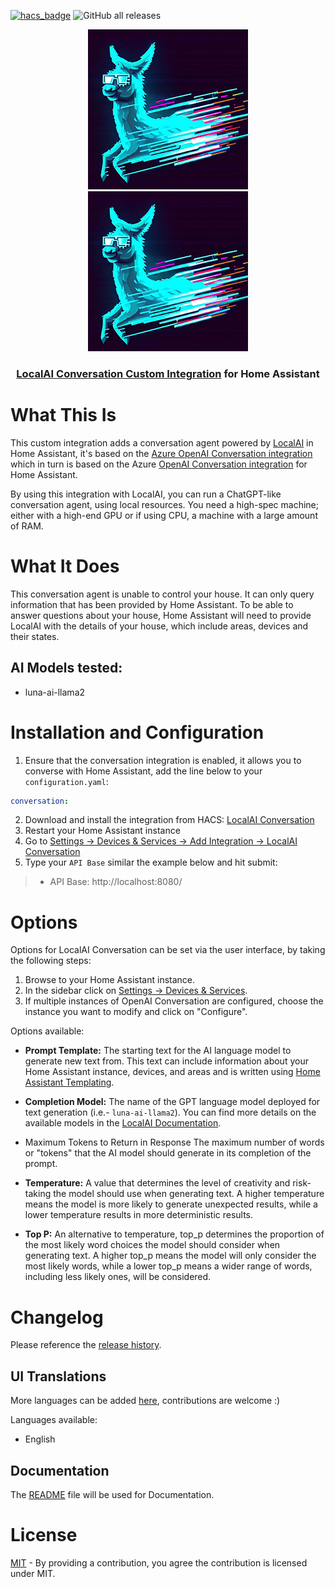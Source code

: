 [![hacs_badge](https://img.shields.io/badge/My_HACS-localai_conversation-41BDF5?logo=homeassistant&logoColor=white)](https://my.home-assistant.io/redirect/hacs_repository/?owner=spgoodman&repository=localai-ha&category=integration)
![GitHub all releases](https://img.shields.io/github/downloads/spgoodman/localai-ha/total?color=d9810f&label=Downloads&logo=GitHub)


<p align="center">
<img src="https://raw.githubusercontent.com/spgoodman/localai-ha/main/.attachments/icon.png#gh-light-mode-only">
<img src="https://raw.githubusercontent.com/spgoodman/localai-ha/main/.attachments/dark_icon.png#gh-dark-mode-only">
</p>

<h3 align="center">

[LocalAI Conversation Custom Integration](https://github.com/spgoodman/localai-ha) for Home Assistant
</h3>

# What This Is

This custom integration adds a conversation agent powered by [LocalAI](https://localai.io/) in Home Assistant, it's based on the [Azure OpenAI Conversation integration](https://github.com/joselcaguilar/azure-openai-ha) which in turn is based on the Azure [OpenAI Conversation integration](https://www.home-assistant.io/integrations/openai_conversation/) for Home Assistant.

By using this integration with LocalAI, you can run a ChatGPT-like conversation agent, using local resources. You need a high-spec machine; either with a high-end GPU or if using CPU, a machine with a large amount of RAM.

# What It Does

This conversation agent is unable to control your house. It can only query information that has been provided by Home Assistant. To be able to answer questions about your house, Home Assistant will need to provide LocalAI with the details of your house, which include areas, devices and their states.

## AI Models tested:

- luna-ai-llama2

# Installation and Configuration

1. Ensure that the conversation integration is enabled, it allows you to converse with Home Assistant, add the line below to your `configuration.yaml`:
```yaml
conversation:
```
2. Download and install the integration from HACS: [LocalAI Conversation](https://my.home-assistant.io/redirect/hacs_repository/?owner=spgoodman&repository=localai-ha&category=integration)
3. Restart your Home Assistant instance
4. Go to [Settings -> Devices & Services -> Add Integration -> LocalAI Conversation](https://my.home-assistant.io/redirect/config_flow_start/?domain=localai_conversation)
5. Type your `API Base` similar the example below and hit submit:
> - API Base: http://localhost:8080/ <br>

#  Options

Options for LocalAI Conversation can be set via the user interface, by taking the following steps:

1. Browse to your Home Assistant instance.
2. In the sidebar click on [Settings -> Devices & Services](https://my.home-assistant.io/redirect/integrations/).
3. If multiple instances of OpenAI Conversation are configured, choose the instance you want to modify and click on "Configure".

Options available:
- **Prompt Template:**
The starting text for the AI language model to generate new text from. This text can include information about your Home Assistant instance, devices, and areas and is written using [Home Assistant Templating](https://www.home-assistant.io/docs/configuration/templating).

- **Completion Model:** The name of the GPT language model deployed for text generation (i.e.- `luna-ai-llama2`). You can find more details on the available models in the [LocalAI Documentation](https://localai.io/model-compatibility/).

- Maximum Tokens to Return in Response
The maximum number of words or "tokens" that the AI model should generate in its completion of the prompt. 

- **Temperature:** A value that determines the level of creativity and risk-taking the model should use when generating text. A higher temperature means the model is more likely to generate unexpected results, while a lower temperature results in more deterministic results. 

- **Top P:** An alternative to temperature, top_p determines the proportion of the most likely word choices the model should consider when generating text. A higher top_p means the model will only consider the most likely words, while a lower top_p means a wider range of words, including less likely ones, will be considered. 

# Changelog

Please reference the [release history](https://github.com/spgoodman/localai-ha/releases).


## UI Translations

More languages can be added [here](./custom_components/localai_conversation/translations), contributions are welcome :)

Languages available:
- English

## Documentation

The [README](./README.md) file will be used for Documentation.

# License

[MIT](LICENSE) - By providing a contribution, you agree the contribution is licensed under MIT.
